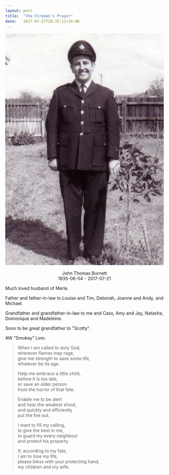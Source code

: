 ```yaml
---
layout: post
title:  "The Fireman’s Prayer"
date:   2017-07-27T20:35:11+10:00
---
```


![John Thomas Burnett](john-thomas-burnett.jpeg)

<p style="text-align: center">
John Thomas Burnett<br />
1935-06-04 - 2017-07-21
</p>

Much loved husband of Merle.

Father and father-in-law to Louise and Tim, Deborah, Joanne and Andy, and Michael.

Grandfather and grandfather-in-law to me and Cass, Amy and Jay, Natasha, Domonique and Madeleine.

Soon to be great grandfather to "Scotty".

AW "Smokey" Linn:

> When I am called to duty God,  
> wherever flames may rage,  
> give me strength to save some life,  
> whatever be its age.
>
> Help me embrace a little child,  
> before it is too late,  
> or save an older person  
> from the horror of that fate.
>
> Enable me to be alert  
> and hear the weakest shout,  
> and quickly and efficiently  
> put the fire out.
>
> I want to fill my calling,  
> to give the best in me,  
> to guard my every neighbour  
> and protect his property.
>
> If, according to my fate,  
> I am to lose my life,  
> please bless with your protecting hand,  
> my children and my wife.
